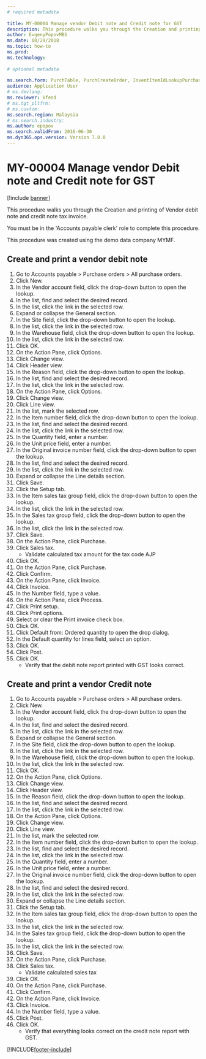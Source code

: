 ```yaml
--- 
# required metadata 
 
title: MY-00004 Manage vendor Debit note and Credit note for GST
description: This procedure walks you through the Creation and printing of Vendor debit note and credit note tax invoice. 
author: EvgenyPopovMBS
ms.date: 08/29/2018
ms.topic: how-to 
ms.prod:  
ms.technology:  
 
# optional metadata 
 
ms.search.form: PurchTable, PurchCreateOrder, InventItemIdLookupPurchase, VendInvoiceJourLookup_MY, TaxGroupLookup, TaxTmpWorkTrans, VendEditInvoice, VendEditInvoiceDefaultQuantityForLinesDropDialog, SrsReportViewerForm, DefaultDashboard   
audience: Application User 
# ms.devlang:  
ms.reviewer: kfend
# ms.tgt_pltfrm:  
# ms.custom:  
ms.search.region: Malaysia
# ms.search.industry: 
ms.author: epopov
ms.search.validFrom: 2016-06-30 
ms.dyn365.ops.version: Version 7.0.0 
---
```

# MY-00004 Manage vendor Debit note and Credit note for GST

[!include [banner](../../includes/banner.md)]



This procedure walks you through the Creation and printing of Vendor debit note and credit note tax invoice.



You must be in the 'Accounts payable clerk' role to complete this procedure. 



This procedure was created using the demo data company MYMF.


## Create and print a vendor debit note
1. Go to Accounts payable > Purchase orders > All purchase orders.
2. Click New.
3. In the Vendor account field, click the drop-down button to open the lookup.
4. In the list, find and select the desired record.
5. In the list, click the link in the selected row.
6. Expand or collapse the General section.
7. In the Site field, click the drop-down button to open the lookup.
8. In the list, click the link in the selected row.
9. In the Warehouse field, click the drop-down button to open the lookup.
10. In the list, click the link in the selected row.
11. Click OK.
12. On the Action Pane, click Options.
13. Click Change view.
14. Click Header view.
15. In the Reason field, click the drop-down button to open the lookup.
16. In the list, find and select the desired record.
17. In the list, click the link in the selected row.
18. On the Action Pane, click Options.
19. Click Change view.
20. Click Line view.
21. In the list, mark the selected row.
22. In the Item number field, click the drop-down button to open the lookup.
23. In the list, find and select the desired record.
24. In the list, click the link in the selected row.
25. In the Quantity field, enter a number.
26. In the Unit price field, enter a number.
27. In the Original invoice number field, click the drop-down button to open the lookup.
28. In the list, find and select the desired record.
29. In the list, click the link in the selected row.
30. Expand or collapse the Line details section.
31. Click Save.
32. Click the Setup tab.
33. In the Item sales tax group field, click the drop-down button to open the lookup.
34. In the list, click the link in the selected row.
35. In the Sales tax group field, click the drop-down button to open the lookup.
36. In the list, click the link in the selected row.
37. Click Save.
38. On the Action Pane, click Purchase.
39. Click Sales tax.
    * Validate calculated tax amount for the tax code AJP  
40. Click OK.
41. On the Action Pane, click Purchase.
42. Click Confirm.
43. On the Action Pane, click Invoice.
44. Click Invoice.
45. In the Number field, type a value.
46. On the Action Pane, click Process.
47. Click Print setup.
48. Click Print options.
49. Select or clear the Print invoice check box.
50. Click OK.
51. Click Default from: Ordered quantity to open the drop dialog.
52. In the Default quantity for lines field, select an option.
53. Click OK.
54. Click Post.
55. Click OK.
    * Verify that the debit note report printed with GST looks correct.  

## Create and print a vendor Credit note
1. Go to Accounts payable > Purchase orders > All purchase orders.
2. Click New.
3. In the Vendor account field, click the drop-down button to open the lookup.
4. In the list, find and select the desired record.
5. In the list, click the link in the selected row.
6. Expand or collapse the General section.
7. In the Site field, click the drop-down button to open the lookup.
8. In the list, click the link in the selected row.
9. In the Warehouse field, click the drop-down button to open the lookup.
10. In the list, click the link in the selected row.
11. Click OK.
12. On the Action Pane, click Options.
13. Click Change view.
14. Click Header view.
15. In the Reason field, click the drop-down button to open the lookup.
16. In the list, find and select the desired record.
17. In the list, click the link in the selected row.
18. On the Action Pane, click Options.
19. Click Change view.
20. Click Line view.
21. In the list, mark the selected row.
22. In the Item number field, click the drop-down button to open the lookup.
23. In the list, find and select the desired record.
24. In the list, click the link in the selected row.
25. In the Quantity field, enter a number.
26. In the Unit price field, enter a number.
27. In the Original invoice number field, click the drop-down button to open the lookup.
28. In the list, find and select the desired record.
29. In the list, click the link in the selected row.
30. Expand or collapse the Line details section.
31. Click the Setup tab.
32. In the Item sales tax group field, click the drop-down button to open the lookup.
33. In the list, click the link in the selected row.
34. In the Sales tax group field, click the drop-down button to open the lookup.
35. In the list, click the link in the selected row.
36. Click Save.
37. On the Action Pane, click Purchase.
38. Click Sales tax.
    * Validate calculated sales tax  
39. Click OK.
40. On the Action Pane, click Purchase.
41. Click Confirm.
42. On the Action Pane, click Invoice.
43. Click Invoice.
44. In the Number field, type a value.
45. Click Post.
46. Click OK.
    * Verify that everything looks correct on the credit note report with GST.  



[!INCLUDE[footer-include](../../../includes/footer-banner.md)]